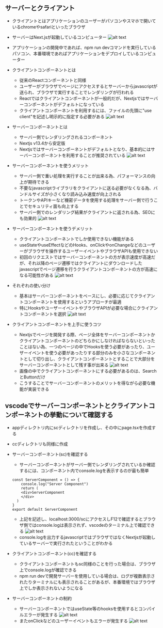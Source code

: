 ## サーバーとクライアント
- クライアントとはアプリケーションのユーザーがパソコンやスマホで開いているchromeやsafariといったブラウザ
- サーバーはNext.jsが起動しているコンピューター
![alt text](image-16.png)
- アプリケーションの開発中であれば、npm run devコマンドを実行しているパソコン、本番環境であればアプリケーションをデプロイしているコンピューター

- クライアントコンポーネントとは
    - 従来のReactコンポーネントと同様
    - ユーザーがブラウザでページにアクセスするとサーバーからjavascriptが送られ、ブラウザで実行することでレンダリングが行われる
    - Reactではクライアントコンポーネントが一般的だが、Nextjsではサーバーコンポーネントがデフォルトになっている
    - クライアントコンポーネントを利用するには、ファイルの先頭に"use client"を記述し明示的に指定する必要がある
    ![alt text](image-17.png)

- サーバーコンポーネントとは
    - サーバー側でレンダリングされるコンポーネント
    - Nextjs v13.4から安定版
    - Nextjsではサーバーコンポーネントがデフォルトとなり、基本的にはサーバーコンポーネントを利用することが推奨されている
    ![alt text](image-18.png)

- サーバーコンポーネントを使うメリット
    - サーバー側で重い処理を実行することが出来る為、パフォーマンスの向上が期待できる
    - 不要なjavascriptライブラリをクライアントに送る必要がなくなる為、バンドルサイズが小さくなり読み込み速度が向上される
    - トークンやAPIキーなど機密データを使用する処理をサーバー側で行うことでセキュリティ面も向上する
    - サーバー側でのレンダリング結果がクライアントに返される為、SEOにも効果的
    ![alt text](image-19.png)

- サーバーコンポーネントを使うデメリット
    - クライアントコンポーネントでしか使用できない機能がある
    - useStateやuseEffectなどのHooks、onClickやonChangeなどのユーザーがブラウザを操作するユーザーイベントやブラウザAPIも使用できない
    - 初回のリクエストではサーバーコンポーネントの方が表示速度が高速だが、それ以降のページ遷移ではクライアントにダウンロードしたjavascriptでページ遷移を行うクライアントコンポーネントの方が高速になる可能性がある
    ![alt text](image-20.png)

- それぞれの使い分け
    - 基本はサーバーコンポーネントをベースにし、必要に応じてクライアントコンポーネントを使用するというアプローチが最適
    - 特にHooksやユーザーイベントやブラウザAPIが必要な場合にクライアントコンポーネントを選択
    ![alt text](image-21.png)

- クライアントコンポーネントを上手に使うコツ
    - Nextjsでページを開発する際、ページ全体をサーバーコンポーネントかクライアントコンポーネントのどちらかにしなければならないといったことはない為、一つのページの中でHooksを使う必要があったり、ユーザーイベントを使う必要があったりする部分のみを小さなコンポーネントとして切り出し、クライアントコンポーネントとすることで大部分をサーバーコンポーネントとして残す事が出来る
    ![alt text](image-22.png)
    - 画像の中でクライアントコンポーネントにする必要があるのは、SearchとButtonだけ
    - こうすることでサーバーコンポーネントのメリットを得ながら必要な機能が実装できる

## vscodeでサーバーコンポーネントとクライアントコンポーネントの挙動について確認する
- appディレクトリ内にscディレクトリを作成し、その中にpage.tsxを作成する
- ccディレクトリも同様に作成

- サーバーコンポーネント(sc)を確認する
    - サーバーコンポーネントがサーバー側でレンダリングされているか確認するには、コンポーネント内でconsole.logを表示するのが最も簡単
    ```
    const ServerComponent = () => {
        console.log("Server Component")
        return (
        <div>ServerComponent
        </div>
      )
    }
    export default ServerComponent
    ```
    - 上記を記述し、localhost:3000/scにアクセスしF12で確認するとブラウザ側ではconsole.logは表示されず、vscodeのターミナル上で確認できる
    ![alt text](image-23.png)
    - console.logを出力するjavascriptではブラウザではなくNextjsが起動しているサーバーで実行されたということがわかる

- クライアントコンポーネント(cc)を確認する
    - クライアントコンポーネントもsc同様のことを行った場合は、ブラウザ上でconsole.logが確認できる
    - npm run devで開発サーバーを使用している場合は、ログが複数表示されたりターミナルにも表示されることがあるが、本番環境ではブラウザ上でしか表示されないようになる

- サーバーコンポーネントの制約
    - サーバーコンポーネントではuseState等のhooksを使用するとコンパイルエラーが発生する
    ![alt text](image-24.png)
    - またonClickなどのユーザーイベントもエラーが発生する
    ![alt text](image-25.png)
    

